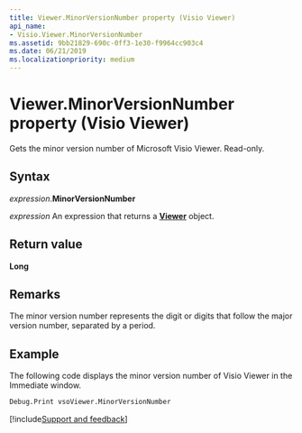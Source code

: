 ```yaml
---
title: Viewer.MinorVersionNumber property (Visio Viewer)
api_name:
- Visio.Viewer.MinorVersionNumber
ms.assetid: 9bb21829-690c-0ff3-1e30-f9964cc903c4
ms.date: 06/21/2019
ms.localizationpriority: medium
---
```



# Viewer.MinorVersionNumber property (Visio Viewer)

Gets the minor version number of Microsoft Visio Viewer. Read-only.


## Syntax

_expression_.**MinorVersionNumber**

_expression_ An expression that returns a **[Viewer](Visio.Viewer.md)** object.


## Return value

**Long**


## Remarks

The minor version number represents the digit or digits that follow the major version number, separated by a period.


## Example

The following code displays the minor version number of Visio Viewer in the Immediate window.

```vb
Debug.Print vsoViewer.MinorVersionNumber
```

[!include[Support and feedback](~/includes/feedback-boilerplate.md)]
